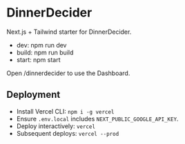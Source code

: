 ﻿# DinnerDecider

Next.js + Tailwind starter for DinnerDecider.

- dev: npm run dev
- build: npm run build
- start: npm start

Open /dinnerdecider to use the Dashboard.

## Deployment

- Install Vercel CLI: `npm i -g vercel`
- Ensure `.env.local` includes `NEXT_PUBLIC_GOOGLE_API_KEY`.
- Deploy interactively: `vercel`
- Subsequent deploys: `vercel --prod`
